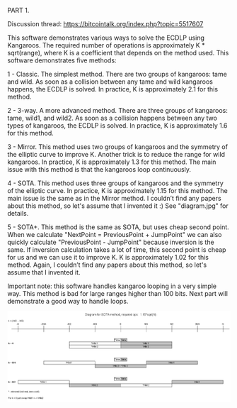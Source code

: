 PART 1.

Discussion thread: https://bitcointalk.org/index.php?topic=5517607

This software demonstrates various ways to solve the ECDLP using Kangaroos.
The required number of operations is approximately K * sqrt(range), where K is a coefficient that depends on the method used.
This software demonstrates five methods:

1 - Classic. The simplest method. There are two groups of kangaroos: tame and wild. 
As soon as a collision between any tame and wild kangaroos happens, the ECDLP is solved.
In practice, K is approximately 2.1 for this method.

2 - 3-way. A more advanced method. There are three groups of kangaroos: tame, wild1, and wild2. 
As soon as a collision happens between any two types of kangaroos, the ECDLP is solved.
In practice, K is approximately 1.6 for this method.

3 - Mirror. This method uses two groups of kangaroos and the symmetry of the elliptic curve to improve K. 
Another trick is to reduce the range for wild kangaroos.
In practice, K is approximately 1.3 for this method.
The main issue with this method is that the kangaroos loop continuously.

4 - SOTA. This method uses three groups of kangaroos and the symmetry of the elliptic curve.
In practice, K is approximately 1.15 for this method. The main issue is the same as in the Mirror method.
I couldn’t find any papers about this method, so let's assume that I invented it :)
See "diagram.jpg" for details.

5 - SOTA+. This method is the same as SOTA, but uses cheap second point. 
When we calculate "NextPoint = PreviousPoint + JumpPoint" we can also quickly calculate "PreviousPoint - JumpPoint" because inversion is the same. 
If inversion calculation takes a lot of time, this second point is cheap for us and we can use it to improve K. 
K is approximately 1.02 for this method. 
Again, I couldn’t find any papers about this method, so let's assume that I invented it. 

Important note: this software handles kangaroo looping in a very simple way. 
This method is bad for large ranges higher than 100 bits. 
Next part will demonstrate a good way to handle loops.

![sota diagram](diagram.jpg)